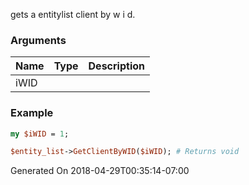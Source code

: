 gets a entitylist client by w i d.
### Arguments
**Name**|**Type**|**Description**
:---|:---|:---
iWID||

### Example

```perl
my $iWID = 1;

$entity_list->GetClientByWID($iWID); # Returns void
```


Generated On 2018-04-29T00:35:14-07:00